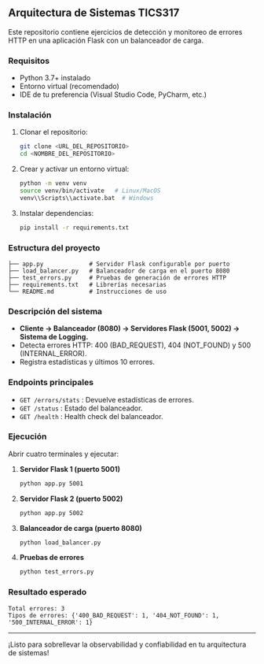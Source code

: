 ## Arquitectura de Sistemas TICS317

Este repositorio contiene ejercicios de detección y monitoreo de errores HTTP en una aplicación Flask con un balanceador de carga.

### Requisitos

* Python 3.7+ instalado
* Entorno virtual (recomendado)
* IDE de tu preferencia (Visual Studio Code, PyCharm, etc.)

### Instalación

1. Clonar el repositorio:

   ```bash
   git clone <URL_DEL_REPOSITORIO>
   cd <NOMBRE_DEL_REPOSITORIO>
   ```

2. Crear y activar un entorno virtual:

   ```bash
   python -m venv venv
   source venv/bin/activate   # Linux/MacOS
   venv\\Scripts\\activate.bat  # Windows
   ```
3. Instalar dependencias:

   ```bash
   pip install -r requirements.txt
   ```

### Estructura del proyecto

```
├── app.py             # Servidor Flask configurable por puerto
├── load_balancer.py   # Balanceador de carga en el puerto 8080
├── test_errors.py     # Pruebas de generación de errores HTTP
├── requirements.txt   # Librerías necesarias
└── README.md          # Instrucciones de uso
```

### Descripción del sistema

* **Cliente → Balanceador (8080) → Servidores Flask (5001, 5002) → Sistema de Logging.**
* Detecta errores HTTP: 400 (BAD\_REQUEST), 404 (NOT\_FOUND) y 500 (INTERNAL\_ERROR).
* Registra estadísticas y últimos 10 errores.

### Endpoints principales

* `GET /errors/stats`  : Devuelve estadísticas de errores.
* `GET /status`       : Estado del balanceador.
* `GET /health`       : Health check del balanceador.

### Ejecución

Abrir cuatro terminales y ejecutar:

1. **Servidor Flask 1 (puerto 5001)**

   ```bash
   python app.py 5001
   ```
2. **Servidor Flask 2 (puerto 5002)**

   ```bash
   python app.py 5002
   ```
3. **Balanceador de carga (puerto 8080)**

   ```bash
   python load_balancer.py
   ```
4. **Pruebas de errores**

   ```bash
   python test_errors.py
   ```

### Resultado esperado

```text
Total errores: 3
Tipos de errores: {'400_BAD_REQUEST': 1, '404_NOT_FOUND': 1, '500_INTERNAL_ERROR': 1}
```

---

¡Listo para sobrellevar la observabilidad y confiabilidad en tu arquitectura de sistemas!
